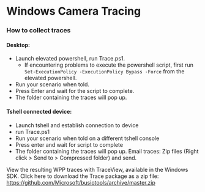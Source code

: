 # Windows Camera Tracing

### How to collect traces
#### Desktop:
- Launch elevated powershell, run Trace.ps1.
  - If encountering problems to execute the powershell script, first run `Set-ExecutionPolicy -ExecutionPolicy Bypass -Force` from the elevated powershell.
- Run your scenario when told.
- Press Enter and wait for the script to complete.
- The folder containing the traces will pop up.

#### Tshell connected device:
- Launch tshell and establish connection to device
- run Trace.ps1
- Run your scenario when told on a different tshell console
- Press enter and wait for script to complete
- The folder containing the traces will pop up.
Email traces:
Zip files (Right click > Send to > Compressed folder) and send.

View the resulting WPP traces with TraceView, available in the Windows SDK.
Click here to download the Trace package as a zip file: https://github.com/Microsoft/busiotools/archive/master.zip

